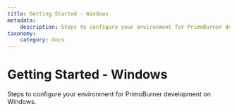 ```yaml
---
title: Getting Started - Windows
metadata:
    description: Steps to configure your environment for PrimoBurner development on Windows.
taxonomy:
    category: docs
---
```


# Getting Started - Windows

Steps to configure your environment for PrimoBurner development on Windows.


